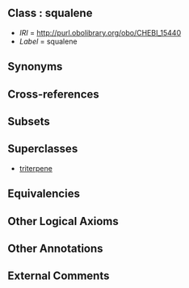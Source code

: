 
## Class : squalene

 * *IRI* = http://purl.obolibrary.org/obo/CHEBI_15440
 * *Label* = squalene

## Synonyms


## Cross-references


## Subsets


## Superclasses

 * [triterpene](../../CHEBI/91/CHEBI_35191.md)

## Equivalencies


## Other Logical Axioms


## Other Annotations


## External Comments

